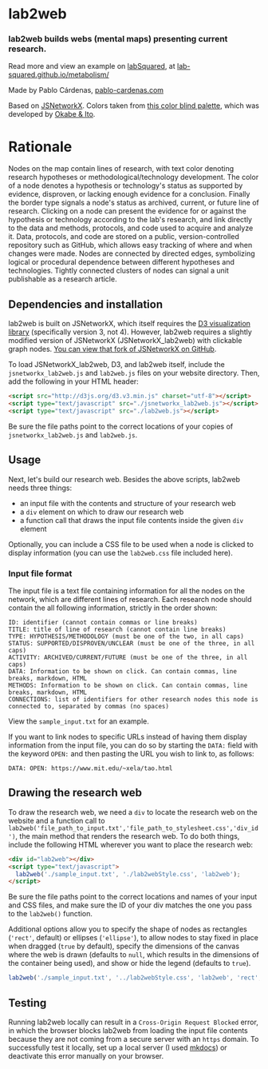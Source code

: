 # lab2web
### lab2web builds webs (mental maps) presenting current research.
Read more and view an example on [labSquared](https://lab-squared.github.io/), at [lab-squared.github.io/metabolism/](https://lab-squared.github.io/metabolism/o)

Made by Pablo Cárdenas, [pablo-cardenas.com](pablo-cardenas.com)

Based on [JSNetworkX](http://jsnetworkx.org). Colors taken from [this color blind palette](http://www.cookbook-r.com/Graphs/Colors_(ggplot2)/),
which was developed by [Okabe & Ito](http://jfly.iam.u-tokyo.ac.jp/color/).

# Rationale
Nodes on the map contain lines of research, with text color denoting research hypotheses or methodological/technology development. The color of a node denotes a hypothesis or technology's status as supported by evidence, disproven, or lacking enough evidence for a conclusion. Finally the border type signals a node's status as archived, current, or future line of research. Clicking on a node can present the evidence for or against the hypothesis or technology according to the lab's research, and link directly to the data and methods, protocols, and code used to acquire and analyze it. Data, protocols, and code are stored on a public, version-controlled repository such as GitHub, which allows easy tracking of where and when changes were made. Nodes are connected by directed edges, symbolizing logical or procedural dependence between different hypotheses and technologies. Tightly connected clusters of nodes can signal a unit publishable as a research article.

## Dependencies and installation
lab2web is built on JSNetworkX, which itself requires the [D3 visualization library](https://d3js.org/) (specifically version 3, not 4). However, lab2web requires a slightly modified version of JSNetworkX (JSNetworkX_lab2web) with clickable graph nodes. [You can view that fork of JSNetworkX on GitHub](https://github.com/lab-squared/JSNetworkX/tree/master).

To load JSNetworkX_lab2web, D3, and lab2web itself, include the `jsnetworkx_lab2web.js` and `lab2web.js` files on your website directory. Then, add the following in your HTML header:

```html
<script src="http://d3js.org/d3.v3.min.js" charset="utf-8"></script>
<script type="text/javascript" src="./jsnetworkx_lab2web.js"></script>
<script type="text/javascript" src="./lab2web.js"></script>
```
Be sure the file paths point to the correct locations of your copies of `jsnetworkx_lab2web.js` and `lab2web.js`.

## Usage
Next, let's build our research web. Besides the above scripts, lab2web needs three things:

- an input file with the contents and structure of your research web
- a `div` element on which to draw our research web
- a function call that draws the input file contents inside the given `div` element

Optionally, you can include a CSS file to be used when a node is clicked to display information (you can use the `lab2web.css` file included here).

### Input file format
The input file is a text file containing information for all the nodes on the network, which are different lines of research. Each research node should contain the all following information, strictly in the order shown:

```
ID: identifier (cannot contain commas or line breaks)
TITLE: title of line of research (cannot contain line breaks)
TYPE: HYPOTHESIS/METHODOLOGY (must be one of the two, in all caps)
STATUS: SUPPORTED/DISPROVEN/UNCLEAR (must be one of the three, in all caps)
ACTIVITY: ARCHIVED/CURRENT/FUTURE (must be one of the three, in all caps)
DATA: Information to be shown on click. Can contain commas, line breaks, markdown, HTML
METHODS: Information to be shown on click. Can contain commas, line breaks, markdown, HTML
CONNECTIONS: list of identifiers for other research nodes this node is connected to, separated by commas (no spaces)
```

View the `sample_input.txt` for an example.

If you want to link nodes to specific URLs instead of having them display information from the input file, you can do so by starting the `DATA:` field with the keyword `OPEN:` and then pasting the URL you wish to link to, as follows:
```
DATA: OPEN: https://www.mit.edu/~xela/tao.html
```

## Drawing the research web

To draw the research web, we need a `div` to locate the research web on the website and a function call to `lab2web('file_path_to_input.txt','file_path_to_stylesheet.css','div_id')`, the main method that renders the research web. To do both things, include the following HTML wherever you want to place the research web:

```html
<div id="lab2web"></div>
<script type="text/javascript">
  lab2web('./sample_input.txt', './lab2webStyle.css', 'lab2web');
</script>
```
Be sure the file paths point to the correct locations and names of your input and CSS files, and make sure the ID of your div matches the one you pass to the `lab2web()` function.

Additional options allow you to specify the shape of nodes as rectangles (`'rect'`, default) or ellipses (`'ellipse'`), to allow nodes to stay fixed in place when dragged (`true` by default), specify the dimensions of the canvas where the web is drawn (defaults to `null`, which results in the dimensions of the container being used), and show or hide the legend (defaults to `true`).

```javascript
lab2web('./sample_input.txt', '../lab2webStyle.css', 'lab2web', 'rect', false, null, 500, true);
```

## Testing
Running lab2web locally can result in a `Cross-Origin Request Blocked` error, in which the browser blocks lab2web from loading the input file contents because they are not coming from a secure server with an `https` domain. To successfully test it locally, set up a local server (I used [mkdocs](https://www.mkdocs.org/)) or deactivate this error manually on your browser.
